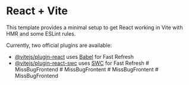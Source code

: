 # React + Vite

This template provides a minimal setup to get React working in Vite with HMR and some ESLint rules.

Currently, two official plugins are available:

- [@vitejs/plugin-react](https://github.com/vitejs/vite-plugin-react/blob/main/packages/plugin-react/README.md) uses [Babel](https://babeljs.io/) for Fast Refresh
- [@vitejs/plugin-react-swc](https://github.com/vitejs/vite-plugin-react-swc) uses [SWC](https://swc.rs/) for Fast Refresh
#   M i s s B u g F r o n t e n d  
 #   M i s s B u g F r o n t e n t  
 #   M i s s B u g F r o n t e n t  
 #   M i s s B u g F r o n t e n d  
 